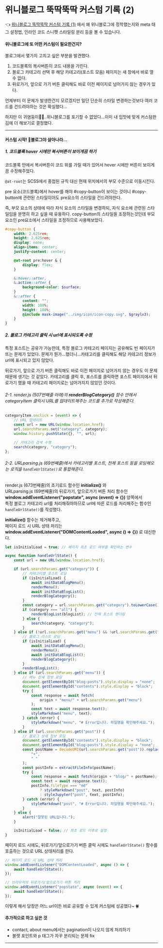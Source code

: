 # 위니블로그 뚝딱뚝딱 커스텀 기록 (2)

👈 [위니블로그 뚝딱뚝딱 커스텀 기록 (1)](https://weniv.link/HwR_cb) 에서 왜 위니블로그에 정착했는지와 meta 태그 설정법, 인라인 코드 스니펫 스타일링 분리 등을 볼 수 있습니다.

#### 위니블로그에 또 어떤 커스텀이 필요한건지?

블로그에서 몇가지 고치고 싶은 부분을 발견했다.

1. 코드블록의 복사버튼이 코드 내용을 가린다.
2. 블로그 카테고리 선택 후 해당 카테고리(포스트 모음) 페이지는 새 창에서 바로 열 수 없다.
3. 뒤로가기, 앞으로 가기 버튼 클릭해도 바로 이전 페이지로 넘어가지 않는 경우가 있다.

언제부터 이 문제가 발생한건지 모르겠지만 일단 단순히 스타일 변경하는것보다 여러 코드를 건드려야하는 것은 확실했다...

하지만 이 귀염둥이🐰🍀..위니블로그를 포기할 수 없었다...이미 내 입맛에 맞게 커스텀한 김에 더 해보기로 결정했다.

---

#### 커스텀 시작! 🐰블로그야 살아나라...

##### 1. 코드블록 hover 시에만 복사버튼이 보이게끔 하기

코드블록 안에서 복사버튼이 코드 위를 가릴 때가 있어서 hover 시에만 버튼이 보이게끔 수정해주었다.

`@at-root`는 SCSS에서 중첩된 규칙 대신 현재 위치에서의 부모 수준으로 이동시킨다.

pre 요소(코드블록)에서 hover를 해야 #copy-button이 보이는 것이니 #copy-button에 관련된 스타일이어도 pre요소의 스타일을 건드려야한다.

즉, 부모 요소의 상태에 따라 자식 요소의 스타일을 변경하되, 자식 요소에 관련된 스타일임을 분명히 하고 싶을 때 유용하다.
copy-button의 스타일을 조정하는것인데 부모 요소인 pre요소에서 스타일을 조정하므로 사용해보았다.

```scss
#copy-button {
	width: 2.625rem;
	height: 2.625rem;
	display: none;
	align-items: center;
	justify-content: center;

	@at-root pre:hover & {
		display: flex;
	}

	&:hover::after,
	&.active::after {
		background-color: $surface;
	}
	&::after {
		content: "";
		width: 100%;
		height: 100%;
		@include mask-image("../img/icon/icon-copy.svg", $graylv3);
	}
}
```

##### 2. 블로그 카테고리 클릭 시 url에 표시되도록 수정

특정 포스트는 공유가 가능한데, 특정 블로그 카테고리 페이지는 공유해도 빈 페이지가 뜨는 문제가 있었다.
문제가 뭔가...했더니...카테고리를 클릭해도 해당 카테고리 정보가 url에 표시되고 있지 않았다.

뒤로가기, 앞으로 가기 버튼 클릭해도 바로 이전 페이지로 넘어가지 않는 경우도 이 문제 때문에 생기는 것 같았다.
카테고리를 클릭 후, 포스트를 클릭하면 포스트 페이지에서 뒤로가기 했을 때 카테고리 페이지로는 넘어가지지 않았던 것이다.

###### 2-1. render.js (507번째줄 아래)의 **renderBlogCategory()** 함수 안에서 categoryItem 클릭시 URL를 업데이트해주는 코드를 추가로 작성해준다.

```js
categoryItem.onclick = (event) => {
	// URL 업데이트
	const url = new URL(window.location.href);
	url.searchParams.set("category", category);
	window.history.pushState({}, "", url);

	// 카테고리 검색 수행
	search(category, "category");
};
```

###### 2-2. URLparsing.js (69번째줄)에서 카테고리별 포스트, 전체 포스트 등을 로딩해오는 로직을 `handleUrlState()`로 통합해준다.

render.js (673번째줄)의 초기로드 함수인 **initialize()** 와  
URLparsing.js (69번째줄)의 뒤로가기, 앞으로가기 버튼 처리 함수인 **window.addEventListener("popstate", async (event) => {})** 양쪽에서  
특정 블로그 카테고리 url를 처리해줘야하므로 url에 따른 로드를 처리해주는 함수인 `handleUrlState()`를 작성했다.

**initialize()** 함수는 제거해주고,  
페이지 로드 시 URL 상태 처리는 **window.addEventListener("DOMContentLoaded", async () => {})** 로 대신한다.

```js
let isInitialLoad = true; // 페이지 최초 로드 여부를 확인하는 변수

async function handleUrlState() {
	const url = new URL(window.location.href);

	if (url.searchParams.get("category")) {
		// 카테고리별 포스트 로딩
		if (isInitialLoad) {
			await initDataBlogMenu();
			renderMenu();
			await initDataBlogList();
			renderBlogCategory();
		}
		const category = url.searchParams.get("category").toLowerCase();
		if (category === "all") {
			renderBlogList(blogList); // 전체 포스트 렌더링
		} else {
			search(category, "category");
		}
	} else if (!url.searchParams.get("menu") && !url.searchParams.get("post")) {
		// 블로그 리스트 로딩
		if (isInitialLoad) {
			await initDataBlogMenu();
			renderMenu();
			await initDataBlogList();
			renderBlogCategory();
		}
		renderBlogList();
	} else if (url.searchParams.get("menu")) {
		// 메뉴 상세 정보 로딩
		document.getElementById("blog-posts").style.display = "none";
		document.getElementById("contents").style.display = "block";
		try {
			const response = await fetch(
				origin + "menu/" + url.searchParams.get("menu")
			);
			const text = await response.text();
			styleMarkdown("menu", text);
		} catch (error) {
			styleMarkdown("menu", "# Error입니다. 파일명을 확인해주세요.");
		}
	} else if (url.searchParams.get("post")) {
		// 블로그 상세 정보 로딩
		document.getElementById("contents").style.display = "block";
		document.getElementById("blog-posts").style.display = "none";
		const postName = decodeURI(url.searchParams.get("post")).replaceAll(
			"+",
			" "
		);
		const postInfo = extractFileInfo(postName);
		try {
			const response = await fetch(origin + "blog/" + postName);
			const text = await response.text();
			postInfo.fileType === "md"
				? styleMarkdown("post", text, postInfo)
				: styleJupyter("post", text, postInfo);
		} catch (error) {
			styleMarkdown("post", "# Error입니다. 파일명을 확인해주세요.");
		}
	} else {
		alert("잘못된 URL입니다.");
	}

	isInitialLoad = false; // 최초 로드 이후로 설정
}
```

페이지 로드 시에도, 뒤로가기/앞으로가기 버튼 클릭 시에도 `handleUrlState()` 함수를 호출하는 것으로 URL 상태처리를 한다.

```js
// 페이지 로드 시 URL 상태 처리
window.addEventListener("DOMContentLoaded", async () => {
	await handleUrlState();
});

// 브라우저의 뒤로가기/앞으로가기 버튼 처리
window.addEventListener("popstate", async (event) => {
	await handleUrlState();
});
```

이렇게 해서 당장은 어느 url이든 바로 공유할 수 있게 커스텀에 성공했다~ 🍀

#### 추가적으로 하고 싶은 것

- contact, about menu에서는 pagination이 나오지 않게 처리하기
- 불렛 포인트와 p 태그가 자꾸 분리되는 문제 fix

---
